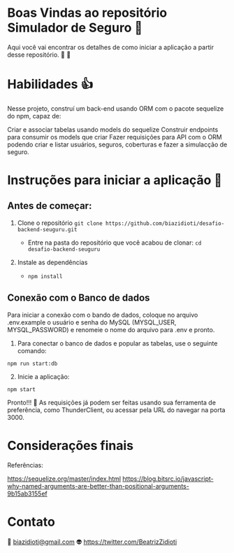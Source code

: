 # Boas Vindas ao repositório Simulador de Seguro :sparkler:

Aqui você vai encontrar os detalhes de como iniciar a aplicação a partir desse repositório. 🚀 :rocket: 

# Habilidades :+1:

Nesse projeto, construí um back-end usando ORM com o pacote sequelize do npm, capaz de:

Criar e associar tabelas usando models do sequelize
Construir endpoints para consumir os models que criar
Fazer requisições para API com o ORM podendo criar e listar usuários, seguros, coberturas e fazer a simulacção de seguro.

# Instruções para iniciar a aplicação :star2:

## Antes de começar:

1. Clone o repositório
    `git clone https://github.com/biazidioti/desafio-backend-seuguru.git`

    - Entre na pasta do repositório que você acabou de clonar:
    `cd desafio-backend-seuguru`

2. Instale as dependências

    - `npm install`

## Conexão com o Banco de dados

Para iniciar a conexão com o bando de dados, coloque no arquivo .env.example o usuário e senha do MySQL (MYSQL_USER, MYSQL_PASSWORD) e renomeie o nome do arquivo para .env e pronto.

1. Para conectar o banco de dados e popular as tabelas, use o seguinte comando:

`npm run start:db`

2. Inicie a aplicação:

`npm start`

Pronto!!! :clap: As requisições já podem ser feitas usando sua ferramenta de preferência, como ThunderClient, ou acessar pela URL do navegar na porta 3000.

# Considerações finais

Referências:

https://sequelize.org/master/index.html
https://blog.bitsrc.io/javascript-why-named-arguments-are-better-than-positional-arguments-9b15ab3155ef


# Contato

:email: biazidioti@gmail.com :alien:
https://twitter.com/BeatrizZidioti
